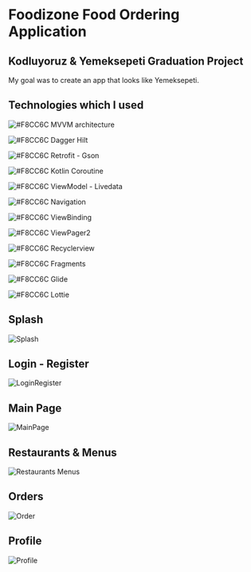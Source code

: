 # Foodizone Food Ordering Application

## Kodluyoruz &amp; Yemeksepeti Graduation Project

My goal was to create an app that looks like Yemeksepeti.

## Technologies which I used

![#F8CC6C](https://via.placeholder.com/15/F8CC6C/000000?text=+) MVVM architecture

![#F8CC6C](https://via.placeholder.com/15/F8CC6C/000000?text=+) Dagger Hilt

![#F8CC6C](https://via.placeholder.com/15/F8CC6C/000000?text=+) Retrofit - Gson

![#F8CC6C](https://via.placeholder.com/15/F8CC6C/000000?text=+) Kotlin Coroutine

![#F8CC6C](https://via.placeholder.com/15/F8CC6C/000000?text=+) ViewModel - Livedata

![#F8CC6C](https://via.placeholder.com/15/F8CC6C/000000?text=+) Navigation

![#F8CC6C](https://via.placeholder.com/15/F8CC6C/000000?text=+) ViewBinding

![#F8CC6C](https://via.placeholder.com/15/F8CC6C/000000?text=+) ViewPager2

![#F8CC6C](https://via.placeholder.com/15/F8CC6C/000000?text=+) Recyclerview

![#F8CC6C](https://via.placeholder.com/15/F8CC6C/000000?text=+) Fragments

![#F8CC6C](https://via.placeholder.com/15/F8CC6C/000000?text=+) Glide

![#F8CC6C](https://via.placeholder.com/15/F8CC6C/000000?text=+) Lottie

## Splash

![Splash](https://user-images.githubusercontent.com/71497349/130366446-0aa11a4c-f3de-4fdd-a41e-d2cc930472b2.gif)


## Login - Register

![LoginRegister](https://user-images.githubusercontent.com/71497349/130366497-2c447e1c-d5d4-4ec0-a5af-c2a65aeaa9ce.gif)


## Main Page

![MainPage](https://user-images.githubusercontent.com/71497349/130366509-77e84a7d-e328-4465-827a-220f4cc38b67.gif)


## Restaurants & Menus

![Restaurants Menus](https://user-images.githubusercontent.com/71497349/130366563-1173ec4d-f3c9-4d6e-8f7e-f2bf7e48af8f.gif)


## Orders

![Order](https://user-images.githubusercontent.com/71497349/130366582-e03eec47-dc53-46dc-bb8d-2fb009c109a3.gif)


## Profile

![Profile](https://user-images.githubusercontent.com/71497349/130366597-29e7bcb8-4554-4913-bc80-6fcef76217c4.gif)


